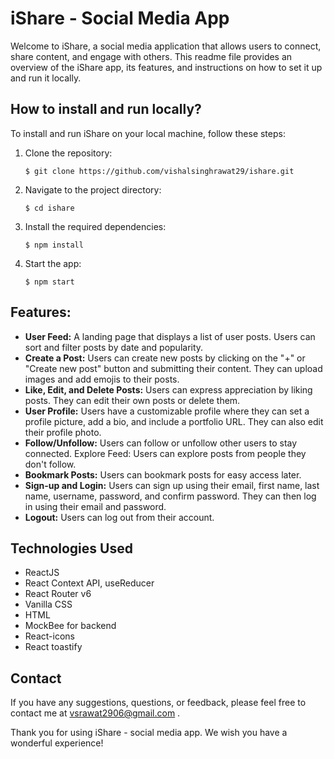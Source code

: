 # iShare - Social Media App

Welcome to iShare, a social media application that allows users to connect, share content, and engage with others. This readme file provides an overview of the iShare app, its features, and instructions on how to set it up and run it locally.

## How to install and run locally?

To install and run iShare on your local machine, follow these steps:

1. Clone the repository:
   ```
   $ git clone https://github.com/vishalsinghrawat29/ishare.git
   ```
2. Navigate to the project directory:
   ```
   $ cd ishare
   ```
3. Install the required dependencies:
   ```
   $ npm install
   ```
4. Start the app:
   ```
   $ npm start
   ```

## Features:

- **User Feed:** A landing page that displays a list of user posts. Users can sort and filter posts by date and popularity.
- **Create a Post:** Users can create new posts by clicking on the "+" or "Create new post" button and submitting their content. They can upload images and add emojis to their posts.
- **Like, Edit, and Delete Posts:** Users can express appreciation by liking posts. They can edit their own posts or delete them.
- **User Profile:** Users have a customizable profile where they can set a profile picture, add a bio, and include a portfolio URL. They can also edit their profile photo.
- **Follow/Unfollow:** Users can follow or unfollow other users to stay connected.
  Explore Feed: Users can explore posts from people they don't follow.
- **Bookmark Posts:** Users can bookmark posts for easy access later.
- **Sign-up and Login:** Users can sign up using their email, first name, last name, username, password, and confirm password. They can then log in using their email and password.
- **Logout:** Users can log out from their account.

## Technologies Used

- ReactJS
- React Context API, useReducer
- React Router v6
- Vanilla CSS
- HTML
- MockBee for backend
- React-icons
- React toastify

## Contact

If you have any suggestions, questions, or feedback, please feel free to contact me at vsrawat2906@gmail.com .

Thank you for using iShare - social media app. We wish you have a wonderful experience!
